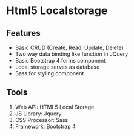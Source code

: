 # Html5 Localstorage

## Features
- Basic CRUD (Create, Read, Update, Delete)
- Two way data binding like function in JQuery
- Basic Bootstrap 4 forms component
- Local storage serves as database
- Sass for styling component

## Tools
1. Web API: HTML5 Local Storage
2. JS Library: Jquery
3. CSS Processor: Sass
4. Framework: Bootstrap 4